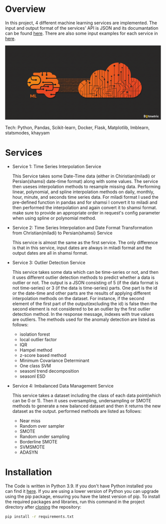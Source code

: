 # Overview
In this project, 4 different machine learning services are implemented. The input and output format of the services' API is JSON and its documantation can be found [here](static/swagger.json). There are also some input examples for each service in [here](input_outputs/).

![](images/icon.png)

Tech: Python, Pandas, Scikit-learn, Docker, Flask, Matplotlib, Imblearn, statsmodes, khayyam

# Services
   * Service 1: Time Series Interpolation Service
   
     This Service takes some Date-Time data (either in Chiristian(miladi) or Persian(shamsi) date-time format) along with some values. The service then useses interpolation methods to resample missing data. Performing linear, polynomial, and spline interpolation methods on daily, monthly, hour, minute, and seconds time series data. For miladi format I used the pre-defined function in pandas and for shamsi I convert it to miladi and then performed the interpolation and again convert it to shamsi format. make sure to provide an appropriate order in request's config parameter when using spline or polynomial method.

   * Service 2: Time Series Interpolation and Date Format Transformation from Christian(miladi) to Persian(shamsi) Service
   
     This service is almost the same as the first service. The only difference is that in this service, input dates are always in miladi format and the output dates are all in shamsi format.
     
   * Service 3: Outlier Detection Service
   
     This service takes some data which can be time-series or not, and then it uses different outlier detection methods to predict whether a data is outlier or not. The output is a JSON consisting of 5 (if the data format is not time-series) or 3 (if the data is time-series) parts. One part is the id or the date-time and other parts are the results of applying different interpolation methods on the dataset. For instance, if the second element of the first part of the output(excluding the id) is false then the second element is not considered to be an outlier by the first outlier detection method. In the response message, indexes with true values are outliers.
     The methods used for the anomaly detection are listed as follows:
     - isolation forest
     - local outlier factor
     - IQR
     - Hampel method
     - z-score based method
     - Minimum Covariance Determinant
     - One class SVM
     - seasonl trend decomposition
     - seasonl ESD

   * Service 4: Imbalanced Data Management Service
   
     This service takes a dataset including the class of each data point(which can be 0 or 1). Then it uses oversampling, undersampling or SMOTE methods to generate a new balanced dataset and then it returns the new dataset as the output.
     performed methods are listed as follows:
     - Near miss
     - Random over sampler
     - SMOTE
     - Random under sampling
     - Borderline SMOTE
     - SVMSMOTE
     - ADASYN


# Installation
The Code is written in Python 3.9. If you don't have Python installed you can find it [here](https://www.python.org/downloads/). If you are using a lower version of Python you can upgrade using the pip package, ensuring you have the latest version of pip. To install the required packages and libraries, run this command in the project directory after [cloning](https://www.howtogeek.com/451360/how-to-clone-a-github-repository/) the repository:
```bash
pip install -r requirements.txt
```

